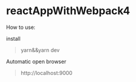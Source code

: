 # reactAppWithWebpack4

How to use:

install
>yarn&&yarn dev

Automatic open browser
>http://localhost:9000
